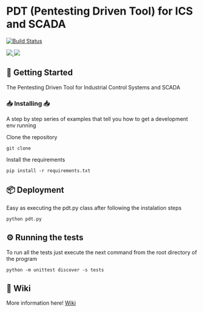 # PDT (Pentesting Driven Tool) for ICS and SCADA

[![Build Status](https://travis-ci.org/dave36/pdt.svg?branch=master)](https://travis-ci.org/dave36/pdt)
<p>
<a href="https://www.python.org/download/releases/2.7">
    <img src="https://img.shields.io/badge/Python-2.7-blue.svg">
</a>
<img src="https://img.shields.io/badge/made%20with-love-ff69b4">
</p>


## 🚀 Getting Started

The Pentesting Driven Tool for Industrial Control Systems and SCADA

### :inbox_tray: Installing :inbox_tray:

A step by step series of examples that tell you how to get a development env running

Clone the repository

```
git clone
```

Install the requirements

```
pip install -r requirements.txt
```

## 📦 Deployment

Easy as executing the pdt.py class after following the instalation steps
```
python pdt.py
```

## ⚙️ Running the tests

To run all the tests just execute the next command from the root directory of the program
```
python -m unittest discover -s tests
```

## 📖 Wiki

More information here! [Wiki](https://github.com/dave36/pdt/wiki)


